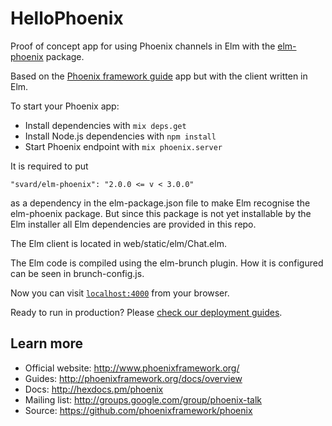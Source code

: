 # HelloPhoenix

Proof of concept app for using Phoenix channels in Elm with the [elm-phoenix](https://github.com/svard/elm-phoenix) package.

Based on the [Phoenix framework guide](http://www.phoenixframework.org) app but with the client written in Elm.

To start your Phoenix app:

  * Install dependencies with `mix deps.get`
  * Install Node.js dependencies with `npm install`
  * Start Phoenix endpoint with `mix phoenix.server`

It is required to put

```
"svard/elm-phoenix": "2.0.0 <= v < 3.0.0"
```

as a dependency in the elm-package.json file to make Elm recognise the elm-phoenix package. But since this package is not yet installable by the Elm installer all Elm dependencies are provided in this repo.

The Elm client is located in web/static/elm/Chat.elm.

The Elm code is compiled using the elm-brunch plugin. How it is configured can be seen in brunch-config.js.

Now you can visit [`localhost:4000`](http://localhost:4000) from your browser.

Ready to run in production? Please [check our deployment guides](http://www.phoenixframework.org/docs/deployment).

## Learn more

  * Official website: http://www.phoenixframework.org/
  * Guides: http://phoenixframework.org/docs/overview
  * Docs: http://hexdocs.pm/phoenix
  * Mailing list: http://groups.google.com/group/phoenix-talk
  * Source: https://github.com/phoenixframework/phoenix
